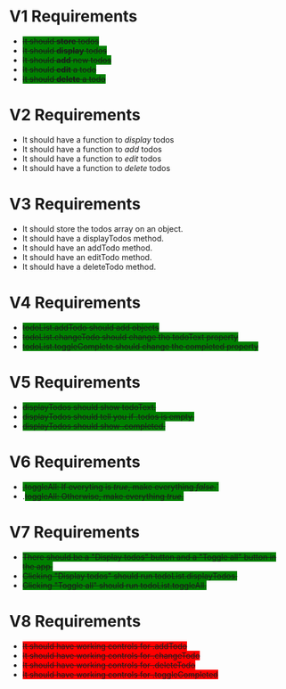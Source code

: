 # V1 Requirements
- <span style="background-color: green">~~It should **store** todos~~</span>
- <span style="background-color: green">~~It should **display** todos~~</span>
- <span style="background-color: green">~~It should **add** new todos~~</span>
- <span style="background-color: green">~~It should **edit** a todo~~</span>
- <span style="background-color: green">~~It should **delete** a todo~~</span>

# V2 Requirements
- It should have a function to *display* todos
- It should have a function to *add* todos
- It should have a function to *edit* todos
- It should have a function to *delete* todos

# V3 Requirements
- It should store the todos array on an object.
- It should have a displayTodos method.
- It should have an addTodo method.
- It should have an editTodo method.
- It should have a deleteTodo method.

# V4 Requirements
- <span style="background-color: green">~~todoList.addTodo should add objects~~</span>
- <span style="background-color: green">~~todoList.changeTodo should change tho todoText property~~</span>
- <span style="background-color: green">~~todoList.toggleComplete should change the completed property~~</span>

# V5 Requirements
- <span style="background-color: green">~~displayTodos should show todoText.~~</span>
- <span style="background-color: green">~~displayTodos should tell you if .todos is empty.~~</span>
- <span style="background-color: green">~~displayTodos should show .completed.~~</span>

# V6 Requirements
- <span style="background-color: green">~~.toggleAll: If everyting is *true*, make everything *false*.~~`</span>
- .<span style="background-color: green">~~toggleAll: Otherwise, make everything *true*.~~</span>

# V7 Requirements
- <span style="background-color: green">~~There should be a "Display todos" button and a "Toggle all" button in the app.~~</span>
- <span style="background-color: green">~~Clicking "Display todos" should run todoList.displayTodos.~~</span>
- <span style="background-color: green">~~Clicking "Toggle all" should run todoList.toggleAll.~~</span>

# V8 Requirements
- <span style="background-color: red">~~It should have working controls for .addTodo~~</span>
- <span style="background-color: red">~~It should have working controls for .changeTodo~~</span>
- <span style="background-color: red">~~It should have working controls for .deleteTodo~~</span>
- <span style="background-color: red">~~It should have working controls for .toggleCompleted~~</span>
